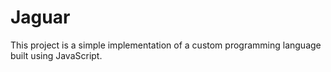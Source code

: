 # Jaguar
This project is a simple implementation of a custom programming language built using JavaScript.
